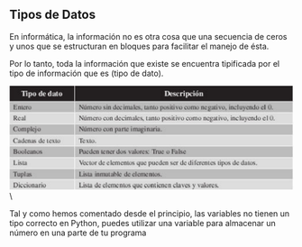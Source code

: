 ## Tipos de Datos

En informática, la información no es otra cosa que una secuencia de ceros y unos que se estructuran en bloques para facilitar el manejo de ésta.

Por lo tanto, toda la información que existe se encuentra tipificada por el tipo de información que es (tipo de dato).

![Tipos de datos en Python](assets/img/tipos_datos.png "tipos de datos")\

Tal y como hemos comentado desde el principio, las variables no tienen un tipo correcto en Python, puedes utilizar una variable para almacenar un número en una parte de tu programa